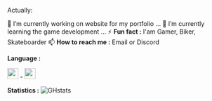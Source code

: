 Actually:

🔭 I’m currently working on website for my portfolio ...
🌱 I’m currently learning the game development ...
⚡ **Fun fact :** I'am Gamer, Biker, Skateboarder
📫 **How to reach me :** Email or Discord

**Language :**

<img src="https://cdn.jsdelivr.net/gh/devicons/devicon@latest/icons/unity/unity-original.svg" height="25" width="25"/> - <img src="https://cdn.jsdelivr.net/gh/devicons/devicon@latest/icons/visualstudio/visualstudio-original.svg" height="25" width="25"/>

**Statistics :**
![GHstats](https://github-readme-stats.vercel.app/api?username=Noolexx&show_icons=true)


<!---
Noolexx/Noolexx is a ✨ special ✨ repository because its `README.md` (this file) appears on your GitHub profile.
You can click the Preview link to take a look at your changes.
--->
